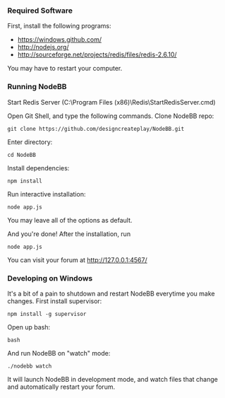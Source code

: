 ### Required Software

First, install the following programs:

* https://windows.github.com/
* http://nodejs.org/
* http://sourceforge.net/projects/redis/files/redis-2.6.10/

You may have to restart your computer.

### Running NodeBB

Start Redis Server (C:\Program Files (x86)\Redis\StartRedisServer.cmd)

Open Git Shell, and type the following commands. Clone NodeBB repo:

    git clone https://github.com/designcreateplay/NodeBB.git

Enter directory: 

    cd NodeBB

Install dependencies:

    npm install

Run interactive installation:

    node app.js

You may leave all of the options as default.

And you're done! After the installation, run 

    node app.js

You can visit your forum at http://127.0.0.1:4567/


### Developing on Windows

It's a bit of a pain to shutdown and restart NodeBB everytime you make changes. First install supervisor:

    npm install -g supervisor

Open up bash:

    bash

And run NodeBB on "watch" mode:

    ./nodebb watch

It will launch NodeBB in development mode, and watch files that change and automatically restart your forum.
